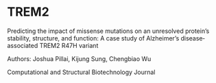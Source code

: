 # TREM2

Predicting the impact of missense mutations on an unresolved protein’s stability, structure, and function: A case study of Alzheimer’s disease‐associated TREM2 R47H variant

Authors: Joshua Pillai, Kijung Sung, Chengbiao Wu

Computational and Structural Biotechnology Journal
